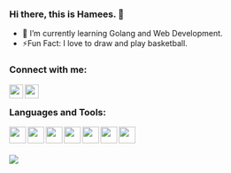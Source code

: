 ### Hi there, this is Hamees. 👋

<!--
**hamees-sayed/hamees-sayed** is a ✨ _special_ ✨ repository because its `README.md` (this file) appears on your GitHub profile.

Here are some ideas to get you started:
-->
- 🌱 I’m currently learning Golang and Web Development.
- ⚡Fun Fact: I love to draw and play basketball.


### Connect with me:

[<img src="https://i.pinimg.com/564x/28/90/ba/2890bac9ba41e52707f36268231dfe9e.jpg" align="left"  width="25px">](https://twitter.com/HameesSayed2)
[<img src="https://i.pinimg.com/564x/a1/9c/a4/a19ca4f554614d7224f44db7798db87b.jpg" align="left" width="25px">](https://www.linkedin.com/in/hamees-sayed-316b4219a/)

<br/>

### Languages and Tools:

<img src="https://i.pinimg.com/564x/ca/1f/74/ca1f746d6f232f87fca4e4d94ef6f3ab.jpg" align="left" width="30px">
<img src="https://i.pinimg.com/564x/f7/a4/83/f7a483ddf1a71154bfc8eee6eb20ec02.jpg" align="left" width="30px">
<img src="https://rustacean.net/assets/rustacean-flat-happy.svg" align="left" width="30px">
<img src="https://i.pinimg.com/564x/e9/94/61/e99461fdd5b3db8bdb3081d8acf5e524.jpg" align="left" width="30px">
<img src="https://i.pinimg.com/564x/5b/46/6b/5b466b71e1cc4b9cf6ff3361c0e976c3.jpg" align="left" width="30px">
<img src="https://www.mirantis.com/wp-content/uploads/2021/09/k8s-logo-ft-blog-image.png" align="left" width="30px">
<img src="https://knative.dev/docs/images/logo/rgb/knative-logo-rgb.png" align="left" width="30px">

<br/>
<br/>
<br/>

<img src="https://github-readme-stats.vercel.app/api?username=hamees-sayed&show_icons=true&theme=tokyonight" align="left" />




